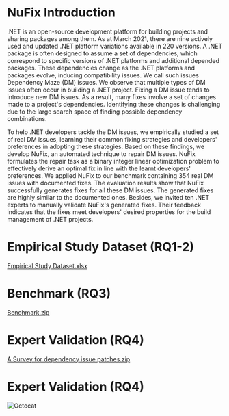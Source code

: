# NuFix Introduction 

.NET is an open-source development platform for building projects and sharing packages among them. As at March 2021, there are nine actively used and updated .NET platform variations available in 220 versions. A .NET package is often designed to assume a set of dependencies, which correspond to specific versions of .NET platforms and additional depended packages. These dependencies change as the .NET platforms and packages evolve, inducing compatibility issues. We call such issues Dependency Maze (DM) issues. We observe that multiple types of DM issues often occur in building a .NET project. Fixing a DM issue tends to introduce new DM issues. As a result, many fixes involve a set of changes made to a project's dependencies. Identifying these changes is challenging due to the large search space of finding possible dependency combinations.
 
To help .NET developers tackle the DM issues, we empirically studied a set of real DM issues, learning their common fixing strategies and developers' preferences in adopting these strategies. Based on these findings, we develop NuFix, an automated technique to repair DM issues. NuFix formulates the repair task as a binary integer linear optimization problem to effectively derive an optimal fix in line with the learnt developers' preferences. We applied NuFix to our benchmark containing 354 real DM issues with documented fixes. The evaluation results show that NuFix successfully generates fixes for all these DM issues.  The generated fixes are highly similar to the documented ones. Besides, we invited ten .NET experts to manually validate NuFix's generated fixes. Their feedback indicates that the fixes meet developers' desired properties for the build management of .NET projects.

# Empirical Study Dataset (RQ1-2)

 <a href="https://github.com/nufix-dependency-maze/nufix/blob/gh-pages/Benchmark.zip?raw=true">Empirical Study Dataset.xlsx</a>

# Benchmark (RQ3)

 <a href="https://github.com/nufix-dependency-maze/nufix/blob/gh-pages/Benchmark.zip?raw=true">Benchmark.zip</a>

# Expert Validation (RQ4)

<a href="https://github.com/nufix-dependency-maze/nufix/blob/gh-pages/A Survey for dependency issue patches.zip?raw=true">A Survey for dependency issue patches.zip</a>

# Expert Validation (RQ4)
![Octocat](https://github.com/nufix-dependency-maze/nufix/blob/gh-pages/assets/images/download_png.png)
